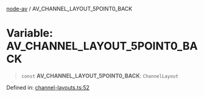 [node-av](../globals.md) / AV\_CHANNEL\_LAYOUT\_5POINT0\_BACK

# Variable: AV\_CHANNEL\_LAYOUT\_5POINT0\_BACK

> `const` **AV\_CHANNEL\_LAYOUT\_5POINT0\_BACK**: `ChannelLayout`

Defined in: [channel-layouts.ts:52](https://github.com/seydx/av/blob/f8631fc881b394300b1479f511d55cf1c370a87f/src/constants/channel-layouts.ts#L52)
